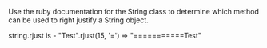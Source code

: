 Use the ruby documentation for the String class to determine which method can be used to right justify a String object.

string.rjust
is - "Test".rjust(15, '=') => "===========Test"
